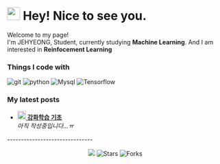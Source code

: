 <h1><img src="https://emojis.slackmojis.com/emojis/images/1531849430/4246/blob-sunglasses.gif?1531849430" width="30"/> Hey! Nice to see you.</h1>

<p>Welcome to my page! </br> I'm JEHYEONG, Student, currently studying <b>Machine Learning</b>. And I am interested in <b>Reinfocement Learning</b></p>
<h3>Things I code with</h3>
<p>
  <img alt="git" src="https://img.shields.io/badge/-Git-F05032?style=flat-square&logo=git&logoColor=white" />
  <img alt="python" src="https://img.shields.io/badge/-Python-3766AB?style=flat-square&logo=Python&logoColor=white" />
  <img alt="Mysql" src="https://img.shields.io/badge/-Mysql-FFBF00?style=flat-square&logo=Mysql&logoColor=black" />
  <img alt="Tensorflow" src="https://img.shields.io/badge/-Tensorflw-FE642E?style=flat-square&logo=Tensorflow&logoColor=white" />
</p>
<h3>My latest posts</h3>
<ul>
  <li><a href="https://sexymonster.github.io/reinforcement/2022/10/18/RL1.html"><b><img src="https://emojipedia-us.s3.dualstack.us-west-1.amazonaws.com/thumbs/240/apple/237/fire_1f525.png" width="20" alt="new" /> 강화학습 기초</b></a><br/><i>아직 작성중입니다...ㅠ</i></li>

</ul>
-------------------------------
<p align="center"><img src="https://github.com/thmsgbrt/thmsgbrt/workflows/README%20build/badge.svg" /> <img alt="Stars" src="https://img.shields.io/github/stars/thmsgbrt/thmsgbrt?style=flat-square&labelColor=343b41"/> <img alt="Forks" src="https://img.shields.io/github/forks/thmsgbrt/thmsgbrt?style=flat-square&labelColor=343b41"/></p>
